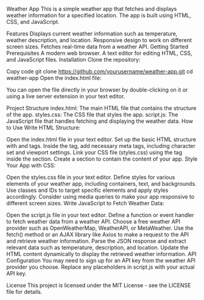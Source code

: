 Weather App
This is a simple weather app that fetches and displays weather information for a specified location. The app is built using HTML, CSS, and JavaScript.

Features
Displays current weather information such as temperature, weather description, and location.
Responsive design to work on different screen sizes.
Fetches real-time data from a weather API.
Getting Started
Prerequisites
A modern web browser.
A text editor for editing HTML, CSS, and JavaScript files.
Installation
Clone the repository:

Copy code
git clone https://github.com/yourusername/weather-app.git
cd weather-app
Open the index.html file:

You can open the file directly in your browser by double-clicking on it or using a live server extension in your text editor.

Project Structure
index.html: The main HTML file that contains the structure of the app.
styles.css: The CSS file that styles the app.
script.js: The JavaScript file that handles fetching and displaying the weather data.
How to Use
Write HTML Structure:

Open the index.html file in your text editor.
Set up the basic HTML structure with <!DOCTYPE html> and <html> tags.
Inside the <head> tag, add necessary meta tags, including character set and viewport settings.
Link your CSS file (styles.css) using the <link> tag inside the <head> section.
Create a <body> section to contain the content of your app.
Style Your App with CSS:

Open the styles.css file in your text editor.
Define styles for various elements of your weather app, including containers, text, and backgrounds.
Use classes and IDs to target specific elements and apply styles accordingly.
Consider using media queries to make your app responsive to different screen sizes.
Write JavaScript to Fetch Weather Data:

Open the script.js file in your text editor.
Define a function or event handler to fetch weather data from a weather API.
Choose a free weather API provider such as OpenWeatherMap, WeatherAPI, or MetaWeather.
Use the fetch() method or an AJAX library like Axios to make a request to the API and retrieve weather information.
Parse the JSON response and extract relevant data such as temperature, description, and location.
Update the HTML content dynamically to display the retrieved weather information.
API Configuration
You may need to sign up for an API key from the weather API provider you choose. Replace any placeholders in script.js with your actual API key.

License
This project is licensed under the MIT License - see the LICENSE file for details.
